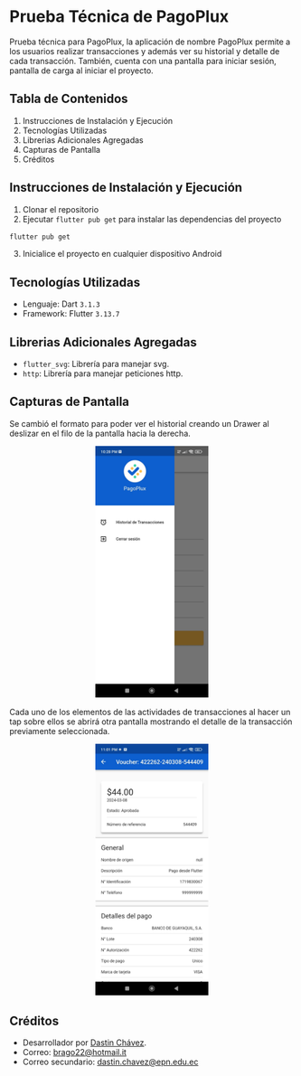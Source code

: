 # Prueba Técnica de PagoPlux

Prueba técnica para PagoPlux, la aplicación de nombre PagoPlux permite a los usuarios realizar transacciones y además ver su historial y detalle de cada transacción. También, cuenta con una pantalla para iniciar sesión, pantalla de carga al iniciar el proyecto.

## Tabla de Contenidos

1. Instrucciones de Instalación y Ejecución
2. Tecnologías Utilizadas
3. Librerias Adicionales Agregadas
4. Capturas de Pantalla
5. Créditos


## Instrucciones de Instalación y Ejecución

1. Clonar el repositorio
2. Ejecutar `flutter pub get` para instalar las dependencias del proyecto
  ```sh
  flutter pub get
  ```
3. Inicialice el proyecto en cualquier dispositivo Android

## Tecnologías Utilizadas

- Lenguaje: Dart `3.1.3`
- Framework: Flutter `3.13.7`

## Librerias Adicionales Agregadas

- `flutter_svg`: Librería para manejar svg.
- `http`: Librería para manejar peticiones http.

## Capturas de Pantalla

Se cambió el formato para poder ver el historial creando un Drawer al deslizar en el filo de la pantalla hacia la derecha.
<p align="center"><img src ="https://github.com/Dustinouwu/Flutter_Curso/blob/main/assets/Cap1.jpg" width="200"/></p>

Cada uno de los elementos de las actividades de transacciones al hacer un tap sobre ellos se abrirá otra pantalla mostrando el detalle de la transacción previamente seleccionada.
<p align="center"><img src ="https://github.com/Dustinouwu/Flutter_Curso/blob/main/assets/cap2.jpg" width="200"/></p>

## Créditos

- Desarrollador por [Dastin Chávez](https://github.com/Dustinouwu).
- Correo: brago22@hotmail.it
- Correo secundario: dastin.chavez@epn.edu.ec
